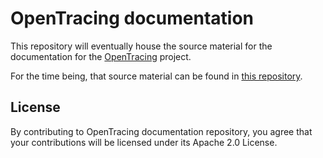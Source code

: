 # OpenTracing documentation

This repository will eventually house the source material for the documentation for the [OpenTracing](http://opentracing.io/documentation/) project.

For the time being, that source material can be found in [this repository](https://github.com/opentracing/opentracing.io/tree/master/_docs).

## License

By contributing to OpenTracing documentation repository, you agree that your contributions will be licensed under its Apache 2.0 License.
